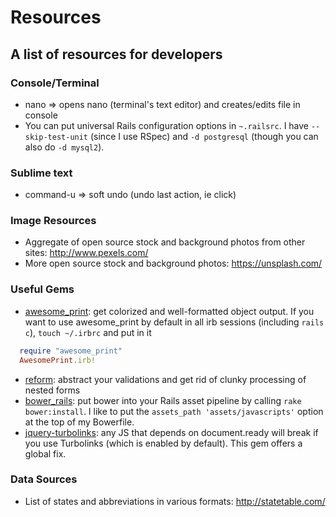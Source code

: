 # Resources
## A list of resources for developers

### Console/Terminal
- nano <filename> => opens nano (terminal's text editor) and creates/edits file in console
- You can put universal Rails configuration options in `~.railsrc`.  I have `--skip-test-unit` (since I use RSpec) and `-d postgresql` (though you can also do `-d mysql2`).

### Sublime text
- command-u => soft undo (undo last action, ie click)

### Image Resources
- Aggregate of open source stock and background photos from other sites: http://www.pexels.com/
- More open source stock and background photos: https://unsplash.com/

### Useful Gems
- [awesome_print](https://github.com/michaeldv/awesome_print): get colorized and well-formatted object output.  If you want to use awesome_print by default in all irb sessions (including `rails c`), `touch ~/.irbrc` and put in it
```ruby
  require "awesome_print"
  AwesomePrint.irb!
```
- [reform](https://github.com/apotonick/reform): abstract your validations and get rid of clunky processing of nested forms
- [bower_rails](https://github.com/42dev/bower-rails): put bower into your Rails asset pipeline by calling `rake bower:install`.  I like to put the `assets_path 'assets/javascripts'` option at the top of my Bowerfile.
- [jquery-turbolinks](https://github.com/kossnocorp/jquery.turbolinks): any JS that depends on document.ready will break if you use Turbolinks (which is enabled by default).  This gem offers a global fix.

### Data Sources
- List of states and abbreviations in various formats: http://statetable.com/
